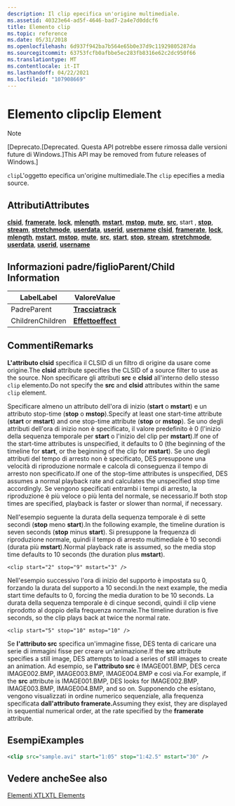 ```yaml
---
description: Il clip epecifica un'origine multimediale.
ms.assetid: 40323e64-ad5f-4646-bad7-2a4e7d0ddcf6
title: Elemento clip
ms.topic: reference
ms.date: 05/31/2018
ms.openlocfilehash: 6d937f942ba7b564e65b0e37d9c11929805287da
ms.sourcegitcommit: 63753fcfb0afbbe5ec283fb8316e62c2dc950f66
ms.translationtype: MT
ms.contentlocale: it-IT
ms.lasthandoff: 04/22/2021
ms.locfileid: "107908669"
---
```

# <a name="clip-element"></a><span data-ttu-id="1bce1-103">Elemento clip</span><span class="sxs-lookup"><span data-stu-id="1bce1-103">clip Element</span></span>

> [!Note]  
> <span data-ttu-id="1bce1-104">\[Deprecato.</span><span class="sxs-lookup"><span data-stu-id="1bce1-104">\[Deprecated.</span></span> <span data-ttu-id="1bce1-105">Questa API potrebbe essere rimossa dalle versioni future di Windows.\]</span><span class="sxs-lookup"><span data-stu-id="1bce1-105">This API may be removed from future releases of Windows.\]</span></span>

 

<span data-ttu-id="1bce1-106">`clip`L'oggetto epecifica un'origine multimediale.</span><span class="sxs-lookup"><span data-stu-id="1bce1-106">The `clip` epecifies a media source.</span></span>

## <a name="attributes"></a><span data-ttu-id="1bce1-107">Attributi</span><span class="sxs-lookup"><span data-stu-id="1bce1-107">Attributes</span></span>

<span data-ttu-id="1bce1-108">[**clsid**](clsid-attribute.md), [**framerate**](framerate-attribute.md), [**lock**](lock-attribute.md), [**mlength**](mlength-attribute.md), [**mstart**](mstart-attribute.md), [**mstop**](mstop-attribute.md), [**mute**](mute-attribute.md), [**src**](src-attribute.md), start , [**stop**](start-attribute.md), [**stream**](stream-attribute.md), [**stretchmode**](stretchmode-attribute.md), [**userdata**](userdata-attribute.md), [**userid**](userid-attribute.md), [**username**](username-attribute.md) [](stop-attribute.md)</span><span class="sxs-lookup"><span data-stu-id="1bce1-108">[**clsid**](clsid-attribute.md), [**framerate**](framerate-attribute.md), [**lock**](lock-attribute.md), [**mlength**](mlength-attribute.md), [**mstart**](mstart-attribute.md), [**mstop**](mstop-attribute.md), [**mute**](mute-attribute.md), [**src**](src-attribute.md), [**start**](start-attribute.md), [**stop**](stop-attribute.md), [**stream**](stream-attribute.md), [**stretchmode**](stretchmode-attribute.md), [**userdata**](userdata-attribute.md), [**userid**](userid-attribute.md), [**username**](username-attribute.md)</span></span>

## <a name="parentchild-information"></a><span data-ttu-id="1bce1-109">Informazioni padre/figlio</span><span class="sxs-lookup"><span data-stu-id="1bce1-109">Parent/Child Information</span></span>



| <span data-ttu-id="1bce1-110">Label</span><span class="sxs-lookup"><span data-stu-id="1bce1-110">Label</span></span> | <span data-ttu-id="1bce1-111">Valore</span><span class="sxs-lookup"><span data-stu-id="1bce1-111">Value</span></span> |
|----------|----------------------------------|
| <span data-ttu-id="1bce1-112">Padre</span><span class="sxs-lookup"><span data-stu-id="1bce1-112">Parent</span></span>   | [<span data-ttu-id="1bce1-113">**Traccia**</span><span class="sxs-lookup"><span data-stu-id="1bce1-113">**track**</span></span>](track-element.md)   |
| <span data-ttu-id="1bce1-114">Children</span><span class="sxs-lookup"><span data-stu-id="1bce1-114">Children</span></span> | [<span data-ttu-id="1bce1-115">**Effetto**</span><span class="sxs-lookup"><span data-stu-id="1bce1-115">**effect**</span></span>](effect-element.md) |



 

## <a name="remarks"></a><span data-ttu-id="1bce1-116">Commenti</span><span class="sxs-lookup"><span data-stu-id="1bce1-116">Remarks</span></span>

<span data-ttu-id="1bce1-117">**L'attributo clsid** specifica il CLSID di un filtro di origine da usare come origine.</span><span class="sxs-lookup"><span data-stu-id="1bce1-117">The **clsid** attribute specifies the CLSID of a source filter to use as the source.</span></span> <span data-ttu-id="1bce1-118">Non specificare gli attributi **src** e **clsid** all'interno dello stesso `clip` elemento.</span><span class="sxs-lookup"><span data-stu-id="1bce1-118">Do not specify the **src** and **clsid** attributes within the same `clip` element.</span></span>

<span data-ttu-id="1bce1-119">Specificare almeno un attributo dell'ora di inizio (**start** o **mstart**) e un attributo stop-time (**stop** o **mstop**).</span><span class="sxs-lookup"><span data-stu-id="1bce1-119">Specify at least one start-time attribute (**start** or **mstart**) and one stop-time attribute (**stop** or **mstop**).</span></span> <span data-ttu-id="1bce1-120">Se uno degli attributi dell'ora di inizio non è specificato, il valore predefinito è 0 (l'inizio della sequenza temporale per **start** o l'inizio del clip per **mstart**).</span><span class="sxs-lookup"><span data-stu-id="1bce1-120">If one of the start-time attributes is unspecified, it defaults to 0 (the beginning of the timeline for **start**, or the beginning of the clip for **mstart**).</span></span> <span data-ttu-id="1bce1-121">Se uno degli attributi del tempo di arresto non è specificato, DES presuppone una velocità di riproduzione normale e calcola di conseguenza il tempo di arresto non specificato.</span><span class="sxs-lookup"><span data-stu-id="1bce1-121">If one of the stop-time attributes is unspecified, DES assumes a normal playback rate and calculates the unspecified stop time accordingly.</span></span> <span data-ttu-id="1bce1-122">Se vengono specificati entrambi i tempi di arresto, la riproduzione è più veloce o più lenta del normale, se necessario.</span><span class="sxs-lookup"><span data-stu-id="1bce1-122">If both stop times are specified, playback is faster or slower than normal, if necessary.</span></span>

<span data-ttu-id="1bce1-123">Nell'esempio seguente la durata della sequenza temporale è di sette secondi (**stop** meno **start**).</span><span class="sxs-lookup"><span data-stu-id="1bce1-123">In the following example, the timeline duration is seven seconds (**stop** minus **start**).</span></span> <span data-ttu-id="1bce1-124">Si presuppone la frequenza di riproduzione normale, quindi il tempo di arresto multimediale è 10 secondi (durata più **mstart**).</span><span class="sxs-lookup"><span data-stu-id="1bce1-124">Normal playback rate is assumed, so the media stop time defaults to 10 seconds (the duration plus **mstart**).</span></span>


```
<clip start="2" stop="9" mstart="3" />
```



<span data-ttu-id="1bce1-125">Nell'esempio successivo l'ora di inizio del supporto è impostata su 0, forzando la durata del supporto a 10 secondi.</span><span class="sxs-lookup"><span data-stu-id="1bce1-125">In the next example, the media start time defaults to 0, forcing the media duration to be 10 seconds.</span></span> <span data-ttu-id="1bce1-126">La durata della sequenza temporale è di cinque secondi, quindi il clip viene riprodotto al doppio della frequenza normale.</span><span class="sxs-lookup"><span data-stu-id="1bce1-126">The timeline duration is five seconds, so the clip plays back at twice the normal rate.</span></span>


```
<clip start="5" stop="10" mstop="10" />  
```



<span data-ttu-id="1bce1-127">Se **l'attributo src** specifica un'immagine fisse, DES tenta di caricare una serie di immagini fisse per creare un'animazione.</span><span class="sxs-lookup"><span data-stu-id="1bce1-127">If the **src** attribute specifies a still image, DES attempts to load a series of still images to create an animation.</span></span> <span data-ttu-id="1bce1-128">Ad esempio, se **l'attributo src** è IMAGE001.BMP, DES cerca IMAGE002.BMP, IMAGE003.BMP, IMAGE004.BMP e così via.</span><span class="sxs-lookup"><span data-stu-id="1bce1-128">For example, if the **src** attribute is IMAGE001.BMP, DES looks for IMAGE002.BMP, IMAGE003.BMP, IMAGE004.BMP, and so on.</span></span> <span data-ttu-id="1bce1-129">Supponendo che esistano, vengono visualizzati in ordine numerico sequenziale, alla frequenza specificata **dall'attributo framerate.**</span><span class="sxs-lookup"><span data-stu-id="1bce1-129">Assuming they exist, they are displayed in sequential numerical order, at the rate specified by the **framerate** attribute.</span></span>

## <a name="examples"></a><span data-ttu-id="1bce1-130">Esempi</span><span class="sxs-lookup"><span data-stu-id="1bce1-130">Examples</span></span>


```XML
<clip src="sample.avi" start="1:05" stop="1:42.5" mstart="30" />
```



## <a name="see-also"></a><span data-ttu-id="1bce1-131">Vedere anche</span><span class="sxs-lookup"><span data-stu-id="1bce1-131">See also</span></span>

<dl> <dt>

[<span data-ttu-id="1bce1-132">Elementi XTL</span><span class="sxs-lookup"><span data-stu-id="1bce1-132">XTL Elements</span></span>](xtl-elements.md)
</dt> </dl>

 

 



